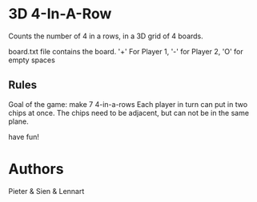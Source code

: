 # 3D 4-In-A-Row

Counts the number of 4 in a rows, in a 3D grid of 4 boards. 

board.txt file contains the board. '+' For Player 1, '-' for Player 2, 'O' for empty spaces

## Rules
Goal of the game: make 7 4-in-a-rows
Each player in turn can put in two chips at once. The chips need to be adjacent, but can not be in the same plane.

have fun!

# Authors
Pieter & Sien & Lennart
